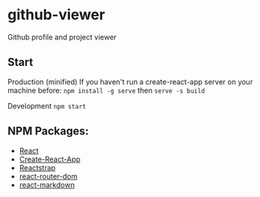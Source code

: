 # github-viewer

Github profile and project viewer

## Start

Production (minified)
If you haven't run a create-react-app server on your machine before:
`npm install -g serve`
then
`serve -s build`

Development
`npm start`

## NPM Packages:

-   [React](https://reactjs.org/)
-   [Create-React-App](https://github.com/facebook/create-react-app)
-   [Reactstrap](https://reactstrap.github.io/)
-   [react-router-dom](https://www.npmjs.com/package/react-router-dom)
-   [react-markdown](https://github.com/rexxars/react-markdown)
